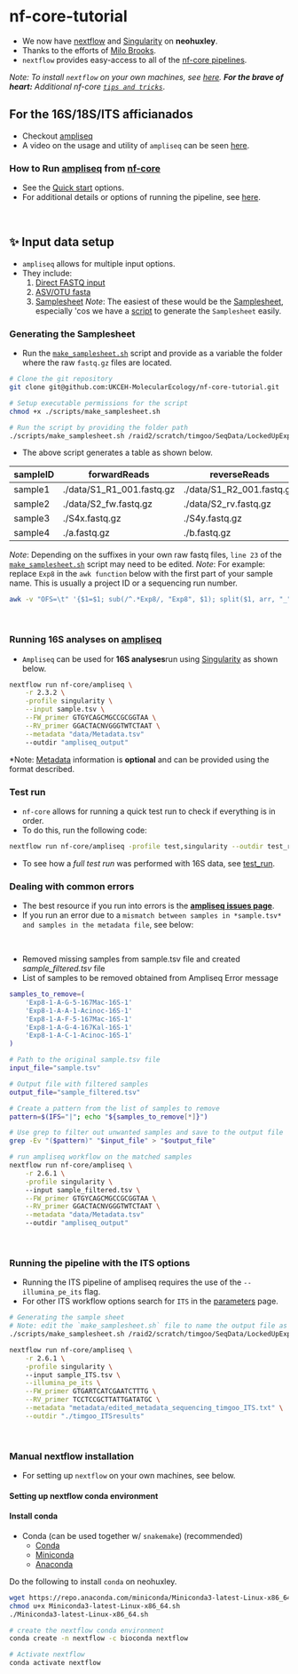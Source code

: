 # nf-core-tutorial
 - We now have [nextflow](https://www.nextflow.io/) and [Singularity](https://osf.io/k89fh/wiki/Singularity/) on **neohuxley**.
 - Thanks to the efforts of [Milo Brooks](https://www.ceh.ac.uk/staff/milo-brooks).
 - `nextflow` provides easy-access to all of the [nf-core pipelines](https://nf-co.re/pipelines).

*Note: To install `nextflow` on your own machines, see [here](https://github.com/UKCEH-MolecularEcology/nf-core-tutorial/edit/main/README.md#manual-nextflow-installation). **For the brave of heart:** Additional nf-core [`tips and tricks`](https://nf-co.re/docs/usage/introduction#tips-and-tricks)*.

## For the 16S/18S/ITS afficianados
 - Checkout [ampliseq](https://nf-ccarbon&empso.re/ampliseq/2.6.1)
 - A video on the usage and utility of `ampliseq` can be seen [here](https://youtu.be/a0VOEeAvETs).
&nbsp;
### How to Run [ampliseq](https://nf-ccarbon&empso.re/ampliseq/2.6.1) from [nf-core](https://nf-co.re/)
 - See the [Quick start](https://nf-co.re/ampliseq/2.6.1/docs/usage#quick-start) options. 
 - For additional details or options of running the pipeline, see [here](https://nf-co.re/ampliseq/2.6.1/docs/usage#running-the-pipeline).

&nbsp;
## :sparkles: Input data setup
 - `ampliseq` allows for multiple input options.
 - They include:
     1. [Direct FASTQ input](https://nf-co.re/ampliseq/2.6.1/docs/usage#direct-fastq-input)
     2. [ASV/OTU fasta](https://nf-co.re/ampliseq/2.6.1/docs/usage#asvotu-fasta-input)
     3. [Samplesheet](https://nf-co.re/ampliseq/2.6.1/docs/usage#samplesheet-input)
*Note*: The easiest of these would be the [Samplesheet](https://nf-co.re/ampliseq/2.6.1/docs/usage#samplesheet-input), especially 'cos we have a [script]() to generate the `Samplesheet` easily.
&nbsp;
### Generating the Samplesheet
 - Run the [`make_samplesheet.sh`](https://github.com/UKCEH-MolecularEcology/nf-core-tutorial/blob/main/scripts/make_samplesheet.sh) script and provide as a variable the folder where the raw `fastq.gz` files are located.
```bash
# Clone the git repository
git clone git@github.com:UKCEH-MolecularEcology/nf-core-tutorial.git

# Setup executable permissions for the script
chmod +x ./scripts/make_samplesheet.sh

# Run the script by providing the folder path
./scripts/make_samplesheet.sh /raid2/scratch/timgoo/SeqData/LockedUpExp8__/ITS
```
 - The above script generates a table as shown below.

| sampleID | forwardReads | reverseReads      | run |
| ----------- | ----------- | ----------- | ----------- |
sample1 | ./data/S1_R1_001.fastq.gz | ./data/S1_R2_001.fastq.gz | A 
sample2 | ./data/S2_fw.fastq.gz | ./data/S2_rv.fastq.gz | A
sample3 | ./S4x.fastq.gz | ./S4y.fastq.gz | B
sample4 | ./a.fastq.gz | ./b.fastq.gz | B  

*Note*: Depending on the suffixes in your own raw fastq files, `line 23` of the [`make_samplesheet.sh`](https://github.com/UKCEH-MolecularEcology/nf-core-tutorial/blob/main/scripts/make_samplesheet.sh) script may need to be edited. 
*Note*: For example: replace `Exp8` in the `awk function` below with the first part of your sample name. This is usually a project ID or a sequencing run number.
```bash
awk -v "OFS=\t" '{$1=$1; sub(/^.*Exp8/, "Exp8", $1); split($1, arr, "_"); $1=arr[1]}1'
```
&nbsp;
### Running **16S analyses**  on [ampliseq](https://nf-ccarbon&empso.re/ampliseq/2.6.1)
 - `Ampliseq` can be used for **16S analyses**run using [Singularity](https://osf.io/k89fh/wiki/Singularity/) as shown below.
```bash
nextflow run nf-core/ampliseq \
    -r 2.3.2 \
    -profile singularity \
    --input sample.tsv \
    --FW_primer GTGYCAGCMGCCGCGGTAA \
    --RV_primer GGACTACNVGGGTWTCTAAT \
    --metadata "data/Metadata.tsv"
    --outdir "ampliseq_output"
```
*Note: [Metadata](https://nf-co.re/ampliseq/2.6.1/docs/usage#metadata) information is **optional** and can be provided using the format described.
&nbsp;
### **Test run**
 - `nf-core` allows for running a quick test run to check if everything is in order.
 - To do this, run the following code:
```bash
nextflow run nf-core/ampliseq -profile test,singularity --outdir test_run
```   
 - To see how a *full test run* was performed with 16S data, see [test_run](https://github.com/UKCEH-MolecularEcology/nf-core-tutorial/blob/main/notes/test_run.md#errors-due-to-mismatch-between-samples-in-table-and-samples-in-metadata).
&nbsp;

### Dealing with common errors 
 - The best resource if you run into errors is the [**ampliseq issues page**](https://github.com/nf-core/ampliseq/issues).
 - If you run an error due to a `mismatch between samples in *sample.tsv* and samples in the metadata file`, see below:

&nbsp;
 - Removed missing samples from sample.tsv file and created _sample_filtered.tsv_ file
 - List of samples to be removed obtained from Ampliseq Error message
```bash
samples_to_remove=(         
    'Exp8-1-A-G-5-167Mac-16S-1'
    'Exp8-1-A-A-1-Acinoc-16S-1'
    'Exp8-1-A-F-5-167Mac-16S-1'
    'Exp8-1-A-G-4-167Kal-16S-1'
    'Exp8-1-A-C-1-Acinoc-16S-1'
)

# Path to the original sample.tsv file
input_file="sample.tsv"

# Output file with filtered samples
output_file="sample_filtered.tsv"

# Create a pattern from the list of samples to remove
pattern=$(IFS="|"; echo "${samples_to_remove[*]}")

# Use grep to filter out unwanted samples and save to the output file
grep -Ev "($pattern)" "$input_file" > "$output_file"

# run ampliseq workflow on the matched samples
nextflow run nf-core/ampliseq \
    -r 2.6.1 \
    -profile singularity \     
    --input sample_filtered.tsv \
    --FW_primer GTGYCAGCMGCCGCGGTAA \
    --RV_primer GGACTACNVGGGTWTCTAAT \
    --metadata "data/Metadata.tsv"
    --outdir "ampliseq_output"
```

&nbsp;
### Running the pipeline with the ITS options
 - Running the ITS pipeline of ampliseq requires the use of the `--illumina_pe_its` flag.
 - For other ITS workflow options search for `ITS` in the [parameters](https://nf-co.re/ampliseq/2.6.1/parameters) page.
```bash
# Generating the sample sheet
# Note: edit the `make_samplesheet.sh` file to name the output file as `sample_ITS.tsv`
./scripts/make_samplesheet.sh /raid2/scratch/timgoo/SeqData/LockedUpExp8__/ITS

nextflow run nf-core/ampliseq \
    -r 2.6.1 \
    -profile singularity \     
    --input sample_ITS.tsv \
    --illumina_pe_its \
    --FW_primer GTGARTCATCGAATCTTTG \
    --RV_primer TCCTCCGCTTATTGATATGC \
    --metadata "metadata/edited_metadata_sequencing_timgoo_ITS.txt" \
    --outdir "./timgoo_ITSresults" 
```

&nbsp;
### Manual nextflow installation
 - For setting up `nextflow` on your own machines, see below.
&nbsp;  
#### Setting up nextflow conda environment
#### Install conda
- Conda (can be used together w/ `snakemake`) (recommended)
  - [Conda](https://docs.conda.io/projects/conda/en/latest/index.html)
  - [Miniconda](https://docs.conda.io/en/latest/miniconda.html)
  - [Anaconda](https://anaconda.org/)

Do the following to install `conda` on neohuxley.
```bash
wget https://repo.anaconda.com/miniconda/Miniconda3-latest-Linux-x86_64.sh
chmod u+x Miniconda3-latest-Linux-x86_64.sh
./Miniconda3-latest-Linux-x86_64.sh

# create the nextflow conda environment
conda create -n nextflow -c bioconda nextflow

# Activate nextflow
conda activate nextflow
```
